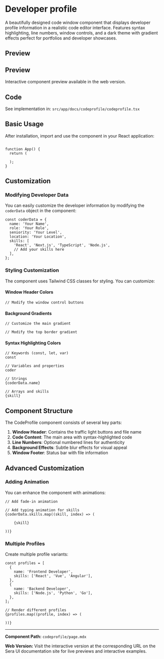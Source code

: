 # Developer profile 

A beautifully designed code window component that displays developer profile information in a realistic code editor interface. Features syntax highlighting, line numbers, window controls, and a dark theme with gradient effects perfect for portfolios and developer showcases.

## Preview

## Preview

Interactive component preview available in the web version.

## Code

See implementation in: `src/app/docs/codeprofile/codeprofile.tsx`

## Basic Usage

After installation, import and use the component in your React application:

```tsx

function App() {
  return (

  );
}
```

## Customization

### Modifying Developer Data

You can easily customize the developer information by modifying the `coderData` object in the component:

```tsx
const coderData = {
  name: 'Your Name',
  role: 'Your Role',
  seniority: 'Your Level',
  location: 'Your Location',
  skills: [
    'React', 'Next.js', 'TypeScript', 'Node.js',
    // Add your skills here
  ],
};
```

### Styling Customization

The component uses Tailwind CSS classes for styling. You can customize:

#### Window Header Colors
```tsx
// Modify the window control buttons

```

#### Background Gradients
```tsx
// Customize the main gradient

// Modify the top border gradient

```

#### Syntax Highlighting Colors
```tsx
// Keywords (const, let, var)
const

// Variables and properties
coder

// Strings
{coderData.name}

// Arrays and skills
{skill}
```

## Component Structure

The CodeProfile component consists of several key parts:

1. **Window Header**: Contains the traffic light buttons and file name
2. **Code Content**: The main area with syntax-highlighted code
3. **Line Numbers**: Optional numbered lines for authenticity
4. **Background Effects**: Subtle blur effects for visual appeal
5. **Window Footer**: Status bar with file information

## Advanced Customization

### Adding Animation

You can enhance the component with animations:

```tsx
// Add fade-in animation

// Add typing animation for skills
{coderData.skills.map((skill, index) => (
  
    {skill}
  
))}
```

### Multiple Profiles

Create multiple profile variants:

```tsx
const profiles = [
  {
    name: 'Frontend Developer',
    skills: ['React', 'Vue', 'Angular'],
  },
  {
    name: 'Backend Developer',
    skills: ['Node.js', 'Python', 'Go'],
  },
];

// Render different profiles
{profiles.map((profile, index) => (
  
))}
```

---

**Component Path:** `codeprofile/page.mdx`

**Web Version:** Visit the interactive version at the corresponding URL on the Sera UI documentation site for live previews and interactive examples.
